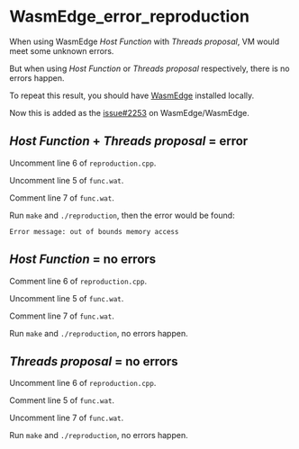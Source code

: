 # WasmEdge_error_reproduction

When using WasmEdge *Host Function* with *Threads proposal*, VM would meet some unknown errors.

But when using *Host Function* or *Threads proposal* respectively, there is no errors happen.

To repeat this result, you should have [WasmEdge](https://github.com/WasmEdge/WasmEdge) installed locally.

Now this is added as the [issue#2253](https://github.com/WasmEdge/WasmEdge/issues/2253) on WasmEdge/WasmEdge.

## *Host Function* + *Threads proposal* = error

Uncomment line 6 of `reproduction.cpp`.

Uncomment line 5 of `func.wat`.

Comment line 7 of `func.wat`.

Run `make` and `./reproduction`, then the error would be found:

`Error message: out of bounds memory access`

## *Host Function* = no errors

Comment line 6 of `reproduction.cpp`.

Uncomment line 5 of `func.wat`.

Comment line 7 of `func.wat`.

Run `make` and `./reproduction`, no errors happen.

## *Threads proposal* = no errors

Uncomment line 6 of `reproduction.cpp`.

Comment line 5 of `func.wat`.

Uncomment line 7 of `func.wat`.

Run `make` and `./reproduction`, no errors happen.
